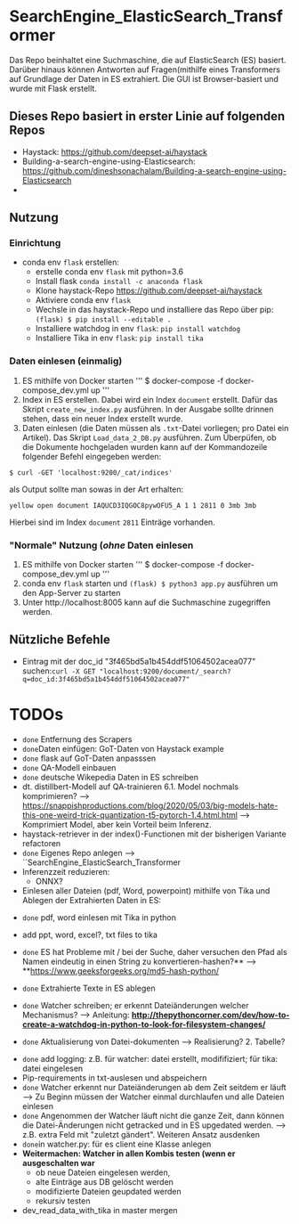 # SearchEngine_ElasticSearch_Transformer

Das Repo beinhaltet eine Suchmaschine, die auf ElasticSearch (ES) basiert. Darüber hinaus können Antworten auf Fragen(mithilfe eines Transformers auf Grundlage der Daten in ES extrahiert. Die GUI ist Browser-basiert und wurde mit Flask erstellt.

## Dieses Repo basiert in erster Linie auf folgenden Repos

- Haystack: https://github.com/deepset-ai/haystack
- Building-a-search-engine-using-Elasticsearch: https://github.com/dineshsonachalam/Building-a-search-engine-using-Elasticsearch
- 




## Nutzung

### Einrichtung

- conda env `flask` erstellen:
  *  erstelle conda env `flask` mit python=3.6
  * Install flask `conda install -c anaconda flask`
  * Klone haystack-Repo https://github.com/deepset-ai/haystack
  * Aktiviere conda env `flask`
  * Wechsle in das haystack-Repo und installiere das Repo über pip: `(flask) $ pip install --editable .`
  * Installiere watchdog in env `flask`: `pip install watchdog`
  * Installiere Tika in env `flask`: `pip install tika`

### Daten einlesen (einmalig)
1. ES mithilfe von Docker starten
'''
$ docker-compose -f docker-compose_dev.yml up
'''
2. Index in ES erstellen. Dabei wird ein Index `document` erstellt. Dafür das Skript `create_new_index.py` ausführen. In der Ausgabe sollte drinnen stehen, dass ein neuer Index erstellt wurde.
3. Daten einlesen (die Daten müssen als `.txt`-Datei vorliegen; pro Datei ein Artikel). Das Skript `Load_data_2_DB.py` ausführen. Zum Überpüfen, ob die Dokumente hochgeladen wurden kann auf der Kommandozeile folgender Befehl eingegeben werden:
```
$ curl -GET 'localhost:9200/_cat/indices'
```
als Output sollte man sowas in der Art erhalten:
```
yellow open document IAQUCD3IQGOC8pywOFU5_A 1 1 2811 0 3mb 3mb
```
Hierbei sind im Index `document` `2811` Einträge vorhanden.


### "Normale" Nutzung (*ohne* Daten einlesen
1. ES mithilfe von Docker starten
'''
$ docker-compose -f docker-compose_dev.yml up
'''
2. conda env `flask` starten und `(flask) $ python3 app.py` ausführen um den App-Server zu starten
3. Unter http://localhost:8005 kann auf die Suchmaschine zugegriffen werden.

## Nützliche Befehle
- Eintrag mit der doc_id "3f465bd5a1b454ddf51064502acea077" suchen:`curl -X GET "localhost:9200/document/_search?q=doc_id:3f465bd5a1b454ddf51064502acea077"`

# TODOs

- `done` Entfernung des Scrapers 
- `done`Daten einfügen: GoT-Daten von Haystack example
-  `done` flask auf GoT-Daten anpasssen
- `done` QA-Modell einbauen
- `done` deutsche Wikepedia Daten in ES schreiben
- dt. distillbert-Modell auf QA-trainieren
	6.1. Model nochmals komprimieren? --> https://snappishproductions.com/blog/2020/05/03/big-models-hate-this-one-weird-trick-quantization-t5-pytorch-1.4.html.html --> Komprimiert Model, aber kein Vorteil beim Inferenz.
- haystack-retriever in der index()-Functionen mit der bisherigen Variante refactoren
- `done` Eigenes Repo anlegen --> ``SearchEngine_ElasticSearch_Transformer
- Inferenzzeit reduzieren:
	* ONNX?
- Einlesen aller Dateien (pdf, Word, powerpoint) mithilfe von Tika und Ablegen der Extrahierten Daten in ES:
 * `done` pdf, word einlesen mit Tika in python
 * add ppt, word, excel?, txt files to tika
 * `done` ES hat Probleme mit / bei der Suche, daher versuchen den Pfad als Namen eindeutig in einen String zu konvertieren-hashen?** --> **https://www.geeksforgeeks.org/md5-hash-python/
 
 * `done` Extrahierte Texte in ES ablegen
 * `done` Watcher schreiben; er erkennt Dateiänderungen welcher Mechanismus?
  --> Anleitung: **http://thepythoncorner.com/dev/how-to-create-a-watchdog-in-python-to-look-for-filesystem-changes/**
 * `done` Aktualisierung von Datei-dokumenten --> Realisierung? 2. Tabelle?
- `done` add logging: z.B. für watcher: datei erstellt, modififiziert; für tika: datei eingelesen
- Pip-requirements in txt-auslesen und abspeichern
- `done` Watcher erkennt nur Dateiänderungen ab dem Zeit seitdem er läuft --> Zu Beginn müssen der Watcher einmal durchlaufen und alle Dateien einlesen
- `done` Angenommen der Watcher läuft nicht die ganze Zeit, dann können die Datei-Änderungen nicht getracked und in ES upgedated werden. --> z.B. extra Feld mit "zuletzt gändert". Weiteren Ansatz ausdenken  
- `done`in watcher.py: für es client eine Klasse anlegen
- **Weitermachen: Watcher in allen Kombis testen (wenn er ausgeschalten war**
    * ob neue Dateien eingelesen werden,
    * alte Einträge aus DB gelöscht werden
    * modifizierte Dateien geupdated werden
    * rekursiv testen
- dev_read_data_with_tika in master mergen



